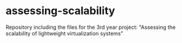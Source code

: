 # assessing-scalability
Repository including the files for the 3rd year project: "Assessing the scalability of lightweight virtualization systems"
